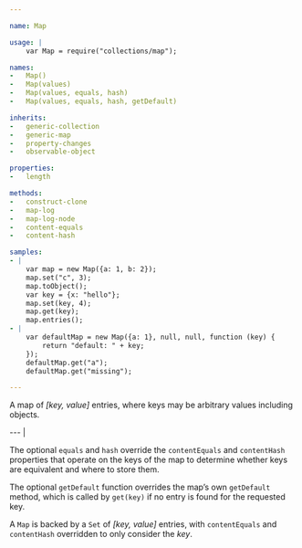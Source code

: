```yaml
---

name: Map

usage: |
    var Map = require("collections/map");

names:
-   Map()
-   Map(values)
-   Map(values, equals, hash)
-   Map(values, equals, hash, getDefault)

inherits:
-   generic-collection
-   generic-map
-   property-changes
-   observable-object

properties:
-   length

methods:
-   construct-clone
-   map-log
-   map-log-node
-   content-equals
-   content-hash

samples:
- |
    var map = new Map({a: 1, b: 2});
    map.set("c", 3);
    map.toObject();
    var key = {x: "hello"};
    map.set(key, 4);
    map.get(key);
    map.entries();
- |
    var defaultMap = new Map({a: 1}, null, null, function (key) {
        return "default: " + key;
    });
    defaultMap.get("a");
    defaultMap.get("missing");

---
```


A map of *[key, value]* entries, where keys may be arbitrary values including
objects.

--- |

The optional `equals` and `hash` override the `contentEquals` and `contentHash`
properties that operate on the keys of the map to determine whether keys are
equivalent and where to store them.

The optional `getDefault` function overrides the map’s own `getDefault` method,
which is called by `get(key)` if no entry is found for the requested key.

A `Map` is backed by a `Set` of *[key, value]* entries, with `contentEquals` and
`contentHash` overridden to only consider the *key*.

